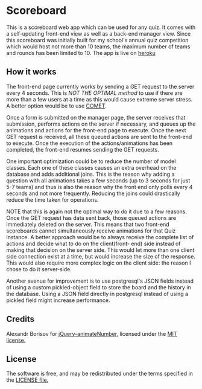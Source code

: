 # Scoreboard

This is a scoreboard web app which can be used for any quiz. It comes with a 
self-updating front-end view as well as a back-end manager view. Since this 
scoreboard was initially built for my school's annual quiz competition which 
would host not more than 10 teams, the maximum number of teams and rounds has 
been limited to 10. The app is live on 
[heroku](https://quiz-scoreboard.herokuapp.com/)


## How it works

The front-end page currently works by sending a GET request to the server 
every 4 seconds. This is *NOT THE OPTIMAL method* to use if there are more 
than a few users at a time as this would cause extreme server stress. 
A better option would be to use
[COMET](https://en.wikipedia.org/wiki/Comet_(programming)).

Once a form is submitted on the manager page, the server receives that 
submission, performs actions on the server if necessary, and queues up the 
animations and actions for the front-end page to execute. Once the next GET
request is received, all these queued actions are sent to the front-end to
execute. Once the execution of the actions/animations has been completed,
the front-end resumes sending the GET requests.

One important optimization could be
to reduce the number of model classes. Each one of these classes causes an extra
overhead on the database and adds additional joins. This is the reason why
adding a question with all animations takes a few seconds (up to 3 seconds for 
just 5-7 teams) and thus is also the reason why the front end only polls every 
4 seconds and not more frequently. Reducing the joins could drastically reduce
the time taken for operations.

NOTE that this is again
not the optimal way to do it due to a few reasons. Once the GET request has 
data sent back, those queued actions are immediately deleted on the server.
This means that two front-end scoreboards cannot simultaneously receive
animations for that Quiz instance. A better approach would be to always 
receive the complete list of actions and decide what to do on the client(front-
end) side instead of making that decision on the server side. This would let 
more than one client side connection exist at a time, but would increase
the size of the response. This would also require more complex logic on the 
client side: the reason I chose to do it server-side.

Another avenue for improvement is to use postgresql's JSON fields instead of 
using a custom pickled-object field to store the board and the history in the
database. Using a JSON field directly in postgresql instead of using a pickled 
field might increase performance. 

## Credits
Alexandr Borisov for [jQuery-animateNumber](https://github.com/aishek/jquery-animateNumber), 
licensed under the [MIT license.](https://github.com/aishek/jquery-animateNumber/blob/master/LICENSE)

## License
The software is free, and may be redistributed under the terms specified in the 
[LICENSE file.](https://github.com/amalolan/scoreboard/blob/master/LICENSE)